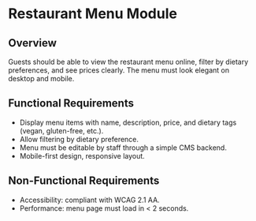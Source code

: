 # Restaurant Menu Module

## Overview
Guests should be able to view the restaurant menu online, filter by dietary preferences, and see prices clearly. The menu must look elegant on desktop and mobile.

## Functional Requirements
- Display menu items with name, description, price, and dietary tags (vegan, gluten-free, etc.).
- Allow filtering by dietary preference.
- Menu must be editable by staff through a simple CMS backend.
- Mobile-first design, responsive layout.

## Non-Functional Requirements
- Accessibility: compliant with WCAG 2.1 AA.
- Performance: menu page must load in < 2 seconds.
